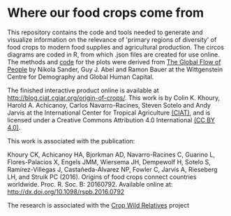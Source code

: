 # Where our food crops come from #

This repository contains the code and tools needed to generate and visualize information on the relevance of 'primary regions of diversity' of food crops to modern food supplies and agricultural production. The circos diagrams are coded in R, from which .json files are created for use online. The methods and [code](https://github.com/null2/globalmigration) for the plots were derived from [The Global Flow of People](http://www.global-migration.info/) by Nikola Sander, Guy J. Abel and Ramon Bauer at the Wittgenstein Centre for Demography and Global Human Capital. 

The finished interactive product online is available at http://blog.ciat.cgiar.org/origin-of-crops/. This work is by Colin K. Khoury, Harold A. Achicanoy, Carlos Navarro-Racines, Steven Sotelo and Andy Jarvis at the International Center for Tropical Agriculture [(CIAT)](https://ciat.cgiar.org/), and is licensed under a Creative Commons Attribution 4.0 International [(CC BY 4.0)](https://creativecommons.org/licenses/by/4.0/). 

This work is associated with the publication: 

Khoury CK, Achicanoy HA, Bjorkman AD, Navarro-Racines C, Guarino L, Flores-Palacios X, Engels JMM, Wiersema JH, Dempewolf H, Sotelo S, Ramírez-Villegas J, Castañeda-Álvarez NP, Fowler C, Jarvis A, Rieseberg LH, and Struik PC (2016). Origins of food crops connect countries worldwide. Proc. R. Soc. B: 20160792. Available online at: http://dx.doi.org/10.1098/rspb.2016.0792

The research is associated with the [Crop Wild Relatives](http://www.cwrdiversity.org) project
